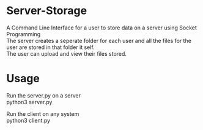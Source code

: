 # Server-Storage
A Command Line Interface for a user to store data on a server using Socket Programming <br/>
The server creates a seperate folder for each user and all the files for the user are stored in that folder it self.<br/>
The user can upload and view their files stored.

# Usage
Run the server.py on a server <br/>
python3 server.py

Run the client on any system <br/>
python3 client.py

